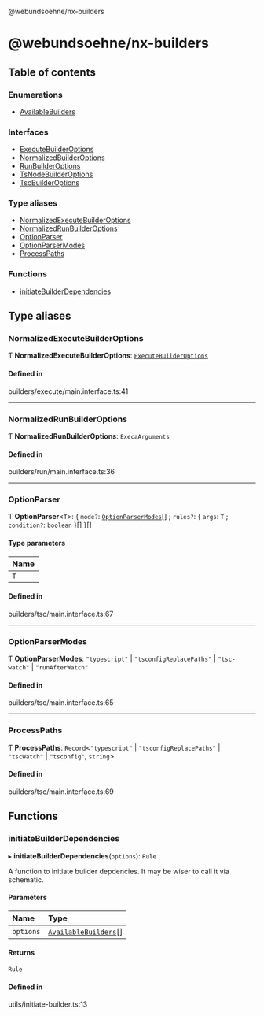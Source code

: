 @webundsoehne/nx-builders

# @webundsoehne/nx-builders

## Table of contents

### Enumerations

- [AvailableBuilders](enums/AvailableBuilders.md)

### Interfaces

- [ExecuteBuilderOptions](interfaces/ExecuteBuilderOptions.md)
- [NormalizedBuilderOptions](interfaces/NormalizedBuilderOptions.md)
- [RunBuilderOptions](interfaces/RunBuilderOptions.md)
- [TsNodeBuilderOptions](interfaces/TsNodeBuilderOptions.md)
- [TscBuilderOptions](interfaces/TscBuilderOptions.md)

### Type aliases

- [NormalizedExecuteBuilderOptions](README.md#normalizedexecutebuilderoptions)
- [NormalizedRunBuilderOptions](README.md#normalizedrunbuilderoptions)
- [OptionParser](README.md#optionparser)
- [OptionParserModes](README.md#optionparsermodes)
- [ProcessPaths](README.md#processpaths)

### Functions

- [initiateBuilderDependencies](README.md#initiatebuilderdependencies)

## Type aliases

### NormalizedExecuteBuilderOptions

Ƭ **NormalizedExecuteBuilderOptions**: [`ExecuteBuilderOptions`](interfaces/ExecuteBuilderOptions.md)

#### Defined in

builders/execute/main.interface.ts:41

---

### NormalizedRunBuilderOptions

Ƭ **NormalizedRunBuilderOptions**: `ExecaArguments`

#### Defined in

builders/run/main.interface.ts:36

---

### OptionParser

Ƭ **OptionParser**<`T`\>: { `mode?`: [`OptionParserModes`](README.md#optionparsermodes)[] ; `rules?`: { `args`: `T` ; `condition?`: `boolean` }[] }[]

#### Type parameters

| Name |
| :--- |
| `T`  |

#### Defined in

builders/tsc/main.interface.ts:67

---

### OptionParserModes

Ƭ **OptionParserModes**: `"typescript"` \| `"tsconfigReplacePaths"` \| `"tsc-watch"` \| `"runAfterWatch"`

#### Defined in

builders/tsc/main.interface.ts:65

---

### ProcessPaths

Ƭ **ProcessPaths**: `Record`<`"typescript"` \| `"tsconfigReplacePaths"` \| `"tscWatch"` \| `"tsconfig"`, `string`\>

#### Defined in

builders/tsc/main.interface.ts:69

## Functions

### initiateBuilderDependencies

▸ **initiateBuilderDependencies**(`options`): `Rule`

A function to initiate builder depdencies. It may be wiser to call it via schematic.

#### Parameters

| Name      | Type                                                |
| :-------- | :-------------------------------------------------- |
| `options` | [`AvailableBuilders`](enums/AvailableBuilders.md)[] |

#### Returns

`Rule`

#### Defined in

utils/initiate-builder.ts:13
